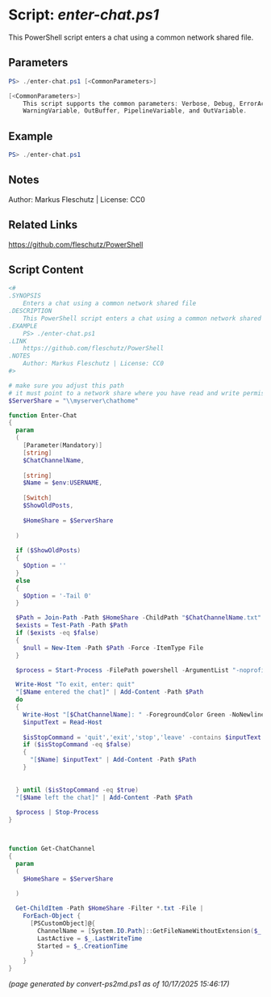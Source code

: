 Script: *enter-chat.ps1*
========================

This PowerShell script enters a chat using a common network shared file.

Parameters
----------
```powershell
PS> ./enter-chat.ps1 [<CommonParameters>]

[<CommonParameters>]
    This script supports the common parameters: Verbose, Debug, ErrorAction, ErrorVariable, WarningAction, 
    WarningVariable, OutBuffer, PipelineVariable, and OutVariable.
```

Example
-------
```powershell
PS> ./enter-chat.ps1

```

Notes
-----
Author: Markus Fleschutz | License: CC0

Related Links
-------------
https://github.com/fleschutz/PowerShell

Script Content
--------------
```powershell
<#
.SYNOPSIS
	Enters a chat using a common network shared file
.DESCRIPTION
	This PowerShell script enters a chat using a common network shared file.
.EXAMPLE
	PS> ./enter-chat.ps1
.LINK
	https://github.com/fleschutz/PowerShell
.NOTES
	Author: Markus Fleschutz | License: CC0
#>

# make sure you adjust this path
# it must point to a network share where you have read and write permissions
$ServerShare = "\\myserver\chathome"

function Enter-Chat 
{
  param
  (
    [Parameter(Mandatory)]
    [string]
    $ChatChannelName,
    
    [string]
    $Name = $env:USERNAME,
    
    [Switch]
    $ShowOldPosts,
    
    $HomeShare = $ServerShare
    
  )
  
  if ($ShowOldPosts)
  {
    $Option = ''
  }
  else
  {
    $Option = '-Tail 0'
  }

  $Path = Join-Path -Path $HomeShare -ChildPath "$ChatChannelName.txt"
  $exists = Test-Path -Path $Path
  if ($exists -eq $false)
  {
    $null = New-Item -Path $Path -Force -ItemType File
  }

  $process = Start-Process -FilePath powershell -ArgumentList "-noprofile -windowstyle hidden -command Get-COntent -Path '$Path' $Option -Wait | Out-GridView -Title 'Chat: [$ChatChannelName]'" -PassThru

  Write-Host "To exit, enter: quit"
  "[$Name entered the chat]" | Add-Content -Path $Path
  do
  {
    Write-Host "[$ChatChannelName]: " -ForegroundColor Green -NoNewline
    $inputText = Read-Host 
    
    $isStopCommand = 'quit','exit','stop','leave' -contains $inputText
    if ($isStopCommand -eq $false)
    {
      "[$Name] $inputText" | Add-Content -Path $Path
    }
    
    
  } until ($isStopCommand -eq $true)
  "[$Name left the chat]" | Add-Content -Path $Path
  
  $process | Stop-Process
}



function Get-ChatChannel
{
  param
  (
    $HomeShare = $ServerShare
    
  )

  Get-ChildItem -Path $HomeShare -Filter *.txt -File |
    ForEach-Object {
      [PSCustomObject]@{
        ChannelName = [System.IO.Path]::GetFileNameWithoutExtension($_.Name)
        LastActive = $_.LastWriteTime
        Started = $_.CreationTime
      }
    }
}
```

*(page generated by convert-ps2md.ps1 as of 10/17/2025 15:46:17)*
